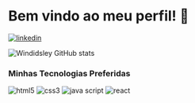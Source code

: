  <h1>Bem vindo ao meu perfil! 👋</h1>

 [![linkedin](https://img.shields.io/badge/LinkedIn-0077B5?style=for-the-badge&logo=linkedin&logoColor=white)](https://www.linkedin.com/in/windisley-lima-ab9447221/)

 
 ![Windidsley GitHub stats](https://github-readme-stats.vercel.app/api?username=Windisley&show_icons=true&theme=highcontrast)

 ### Minhas Tecnologias Preferidas 
 <div>
   <img alt="html5" src="https://img.shields.io/badge/HTML5-E34F26?style=for-the-badge&logo=html5&logoColor=white">
   <img alt="css3" src="https://img.shields.io/badge/CSS3-1572B6?style=for-the-badge&logo=css3&logoColor=white">
  <img alt="java script" src="https://img.shields.io/badge/JavaScript-F7DF1E?style=for-the-badge&logo=javascript&logoColor=black">
  <img alt="react" src="https://img.shields.io/badge/React-20232A?style=for-the-badge&logo=react&logoColor=61DAFB">
 </div>
 

